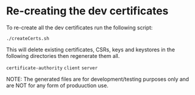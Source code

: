 # Re-creating the dev certificates

To re-create all the dev certificates run the following script:

`./createCerts.sh`

This will delete existing certificates, CSRs, keys and keystores in the following directories then regenerate them all.

`certificate-authority`
`client`
`server`

NOTE: The generated files are for development/testing purposes only and are NOT for any form of produuction use.
